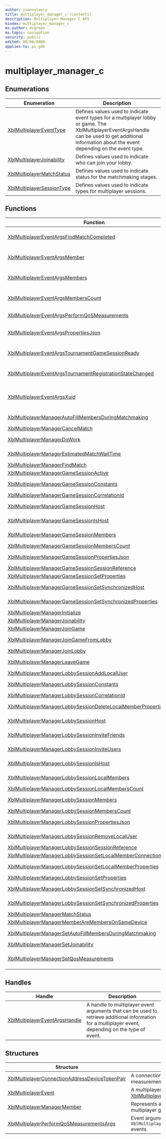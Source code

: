 ```yaml
---
author: joannaleecy
title: multiplayer_manager_c (contents)
description: Multiplayer Manager C API
kindex: multiplayer_manager_c
ms.author: migreen
ms.topic: navigation
security: public
edited: 00/00/0000
applies-to: pc-gdk
---
```


# multiplayer_manager_c  



  
## Enumerations  
  
| Enumeration | Description |  
| --- | --- |  
| [XblMultiplayerEventType](enums/xblmultiplayereventtype.md) | Defines values used to indicate event types for a multiplayer lobby or game. The XblMultiplayerEventArgsHandle can be used to get additional information about the event depending on the event type. |  
| [XblMultiplayerJoinability](enums/xblmultiplayerjoinability.md) | Defines values used to indicate who can join your lobby. |  
| [XblMultiplayerMatchStatus](enums/xblmultiplayermatchstatus.md) | Defines values used to indicate status for the matchmaking stages. |  
| [XblMultiplayerSessionType](enums/xblmultiplayersessiontype.md) | Defines values used to indicate types for multiplayer sessions. |  
  
## Functions  
  
| Function | Description |  
| --- | --- |  
| [XblMultiplayerEventArgsFindMatchCompleted](functions/xblmultiplayereventargsfindmatchcompleted.md) | Retrieves additional information for `XblMultiplayerEventType.FindMatchCompleted` multiplayer events. |  
| [XblMultiplayerEventArgsMember](functions/xblmultiplayereventargsmember.md) | Retrieves additional information for `XblMultiplayerEventType::HostChanged` and `XblMultiplayerEventType::MemberPropertyChanged` events. |  
| [XblMultiplayerEventArgsMembers](functions/xblmultiplayereventargsmembers.md) | Retrieves additional information for `XblMultiplayerEventType::MemberJoined` and `XblMultiplayerEventType::MemberLeft` events. |  
| [XblMultiplayerEventArgsMembersCount](functions/xblmultiplayereventargsmemberscount.md) | Retrieves additional information for `XblMultiplayerEventType::MemberJoined` and `XblMultiplayerEventType::MemberLeft` events. |  
| [XblMultiplayerEventArgsPerformQoSMeasurements](functions/xblmultiplayereventargsperformqosmeasurements.md) | Retrieves additional information for `XblMultiplayerEventType::PerformQosMeasurements` events. |  
| [XblMultiplayerEventArgsPropertiesJson](functions/xblmultiplayereventargspropertiesjson.md) | Retrieves additional information for `XblMultiplayerEventType::MemberPropertyChanged` and `XblMultiplayerEventType::SessionPropertyChanged` events. |  
| [XblMultiplayerEventArgsTournamentGameSessionReady](functions/xblmultiplayereventargstournamentgamesessionready.md) | Retrieves additional information for XblMultiplayerEventType::TournamentGameSessionReady events. |  
| [XblMultiplayerEventArgsTournamentRegistrationStateChanged](functions/xblmultiplayereventargstournamentregistrationstatechanged.md) | Retrieves additional information for XblMultiplayerEventType::TournamentRegistrationStateChanged events. |  
| [XblMultiplayerEventArgsXuid](functions/xblmultiplayereventargsxuid.md) | Retrieves additional information for `XblMultiplayerEventType::UserAdded`, `XblMultiplayerEventType::UserRemoved`, and `XblMultiplayerEventType::JoinLobbyCompleted` events. |  
| [XblMultiplayerManagerAutoFillMembersDuringMatchmaking](functions/xblmultiplayermanagerautofillmembersduringmatchmaking.md) | Indicates whether the game should auto-fill open slots during gameplay. |  
| [XblMultiplayerManagerCancelMatch](functions/xblmultiplayermanagercancelmatch.md) | Cancels the match request on the server, if one exists. |  
| [XblMultiplayerManagerDoWork](functions/xblmultiplayermanagerdowork.md) | Maintains game state updates between the title and Multiplayer Manager (MPM). |  
| [XblMultiplayerManagerEstimatedMatchWaitTime](functions/xblmultiplayermanagerestimatedmatchwaittime.md) | Retrieves the estimated wait time, in seconds, to complete a matchmaking request in progress. |  
| [XblMultiplayerManagerFindMatch](functions/xblmultiplayermanagerfindmatch.md) | Submits a matchmaking request to the server. |  
| [XblMultiplayerManagerGameSessionActive](functions/xblmultiplayermanagergamesessionactive.md) | Indicates whether there is an active game session. |  
| [XblMultiplayerManagerGameSessionConstants](functions/xblmultiplayermanagergamesessionconstants.md) | Retrieves the session constants associated with the game session. |  
| [XblMultiplayerManagerGameSessionCorrelationId](functions/xblmultiplayermanagergamesessioncorrelationid.md) | Retrieves the correlation handle for the game session. |  
| [XblMultiplayerManagerGameSessionHost](functions/xblmultiplayermanagergamesessionhost.md) | Retrieves member information for the host member in the game session. |  
| [XblMultiplayerManagerGameSessionIsHost](functions/xblmultiplayermanagergamesessionishost.md) | Indicates whether the specified user is the host for the game session. |  
| [XblMultiplayerManagerGameSessionMembers](functions/xblmultiplayermanagergamesessionmembers.md) | Retrieves member information for the members in the game session. |  
| [XblMultiplayerManagerGameSessionMembersCount](functions/xblmultiplayermanagergamesessionmemberscount.md) | Retrieves the number of members in the game session. |  
| [XblMultiplayerManagerGameSessionPropertiesJson](functions/xblmultiplayermanagergamesessionpropertiesjson.md) | Retrieves the custom properties for the game session, as a JSON string. |  
| [XblMultiplayerManagerGameSessionSessionReference](functions/xblmultiplayermanagergamesessionsessionreference.md) | Retrieves the session reference for the game session. |  
| [XblMultiplayerManagerGameSessionSetProperties](functions/xblmultiplayermanagergamesessionsetproperties.md) | Sets the value of a custom property for the game session. |  
| [XblMultiplayerManagerGameSessionSetSynchronizedHost](functions/xblmultiplayermanagergamesessionsetsynchronizedhost.md) | Sets the host for the game session, using `XblMultiplayerSessionWriteMode::SynchronizedUpdate`. |  
| [XblMultiplayerManagerGameSessionSetSynchronizedProperties](functions/xblmultiplayermanagergamesessionsetsynchronizedproperties.md) | Sets the value of a custom property for the game session, using `XblMultiplayerSessionWriteMode::SynchronizedUpdate`. |  
| [XblMultiplayerManagerInitialize](functions/xblmultiplayermanagerinitialize.md) | Initializes Multiplayer Manager (MPM). |  
| [XblMultiplayerManagerJoinability](functions/xblmultiplayermanagerjoinability.md) | Indicates which users can join your lobby session. |  
| [XblMultiplayerManagerJoinGame](functions/xblmultiplayermanagerjoingame.md) | Joins a game session, using the globally unique session name. |  
| [XblMultiplayerManagerJoinGameFromLobby](functions/xblmultiplayermanagerjoingamefromlobby.md) | Creates a new game session for the lobby session, or joins an existing game session if one exists for the lobby session. |  
| [XblMultiplayerManagerJoinLobby](functions/xblmultiplayermanagerjoinlobby.md) | Joins an Xbox user to a lobby session. |  
| [XblMultiplayerManagerLeaveGame](functions/xblmultiplayermanagerleavegame.md) | Leaves the game session, returning the Xbox user and all other local users to the lobby session. |  
| [XblMultiplayerManagerLobbySessionAddLocalUser](functions/xblmultiplayermanagerlobbysessionaddlocaluser.md) | Joins an Xbox user to the lobby session. |  
| [XblMultiplayerManagerLobbySessionConstants](functions/xblmultiplayermanagerlobbysessionconstants.md) | Retrieves the session constants associated with the lobby session. |  
| [XblMultiplayerManagerLobbySessionCorrelationId](functions/xblmultiplayermanagerlobbysessioncorrelationid.md) | Retrieves the correlation handle for the lobby session. |  
| [XblMultiplayerManagerLobbySessionDeleteLocalMemberProperties](functions/xblmultiplayermanagerlobbysessiondeletelocalmemberproperties.md) | Deletes a custom property from a local member of the lobby session. |  
| [XblMultiplayerManagerLobbySessionHost](functions/xblmultiplayermanagerlobbysessionhost.md) | Retrieves member information for the host member in the lobby session. |  
| [XblMultiplayerManagerLobbySessionInviteFriends](functions/xblmultiplayermanagerlobbysessioninvitefriends.md) | Displays the standard Xbox UI, allowing the user to select friends or recent players and invite them to the game. |  
| [XblMultiplayerManagerLobbySessionInviteUsers](functions/xblmultiplayermanagerlobbysessioninviteusers.md) | Invites the specified users to the game without displaying additional UI. |  
| [XblMultiplayerManagerLobbySessionIsHost](functions/xblmultiplayermanagerlobbysessionishost.md) | Indicates whether the specified user is the host for the lobby session. |  
| [XblMultiplayerManagerLobbySessionLocalMembers](functions/xblmultiplayermanagerlobbysessionlocalmembers.md) | Retrieves member information for the local members in the lobby session. |  
| [XblMultiplayerManagerLobbySessionLocalMembersCount](functions/xblmultiplayermanagerlobbysessionlocalmemberscount.md) | Retrieves the number of local members in the lobby session. |  
| [XblMultiplayerManagerLobbySessionMembers](functions/xblmultiplayermanagerlobbysessionmembers.md) | Retrieves member information for the members in the lobby session. |  
| [XblMultiplayerManagerLobbySessionMembersCount](functions/xblmultiplayermanagerlobbysessionmemberscount.md) | Retrieves the number of members in the lobby session. |  
| [XblMultiplayerManagerLobbySessionPropertiesJson](functions/xblmultiplayermanagerlobbysessionpropertiesjson.md) | Retrieves the custom properties for the lobby session, as a JSON string. |  
| [XblMultiplayerManagerLobbySessionRemoveLocalUser](functions/xblmultiplayermanagerlobbysessionremovelocaluser.md) | Removes the local user from both the lobby session and game session. |  
| [XblMultiplayerManagerLobbySessionSessionReference](functions/xblmultiplayermanagerlobbysessionsessionreference.md) | Retrieves the session reference for the lobby session. |  
| [XblMultiplayerManagerLobbySessionSetLocalMemberConnectionAddress](functions/xblmultiplayermanagerlobbysessionsetlocalmemberconnectionaddress.md) | Sets the connection address for the local member. |  
| [XblMultiplayerManagerLobbySessionSetLocalMemberProperties](functions/xblmultiplayermanagerlobbysessionsetlocalmemberproperties.md) | Set a custom property for a local member to the specified JSON string. |  
| [XblMultiplayerManagerLobbySessionSetProperties](functions/xblmultiplayermanagerlobbysessionsetproperties.md) | Sets the value of a custom property for the lobby session. |  
| [XblMultiplayerManagerLobbySessionSetSynchronizedHost](functions/xblmultiplayermanagerlobbysessionsetsynchronizedhost.md) | Sets the host for the lobby session, using `XblMultiplayerSessionWriteMode::SynchronizedUpdate`. |  
| [XblMultiplayerManagerLobbySessionSetSynchronizedProperties](functions/xblmultiplayermanagerlobbysessionsetsynchronizedproperties.md) | Sets the value of a custom property for the lobby session, using `XblMultiplayerSessionWriteMode::SynchronizedUpdate`. |  
| [XblMultiplayerManagerMatchStatus](functions/xblmultiplayermanagermatchstatus.md) | Provides the current status of matchmaking. |  
| [XblMultiplayerManagerMemberAreMembersOnSameDevice](functions/xblmultiplayermanagermemberaremembersonsamedevice.md) | Determines whether two members are on the same device. |  
| [XblMultiplayerManagerSetAutoFillMembersDuringMatchmaking](functions/xblmultiplayermanagersetautofillmembersduringmatchmaking.md) | Sets if matchmaking should auto fill open slots during gameplay. This can be changed anytime. |  
| [XblMultiplayerManagerSetJoinability](functions/xblmultiplayermanagersetjoinability.md) | Restricts who can join the game. |  
| [XblMultiplayerManagerSetQosMeasurements](functions/xblmultiplayermanagersetqosmeasurements.md) | Sets json representing QoS measurements between the current user and a list of remote clients. This is only used when the title is manually managing QoS. |  
  
## Handles  
  
| Handle | Description |  
| --- | --- |  
| [XblMultiplayerEventArgsHandle](handles/xblmultiplayereventargshandle.md) | A handle to multiplayer event arguments that can be used to retrieve additional information for a multiplayer event, depending on the type of event. |  
  
## Structures  
  
| Structure | Description |  
| --- | --- |  
| [XblMultiplayerConnectionAddressDeviceTokenPair](structs/xblmultiplayerconnectionaddressdevicetokenpair.md) | A connection address/device token pair to run QoS measurements on. |  
| [XblMultiplayerEvent](structs/xblmultiplayerevent.md) | A multiplayer event that is returned from [XblMultiplayerManagerDoWork](functions/xblmultiplayermanagerdowork.md). |  
| [XblMultiplayerManagerMember](structs/xblmultiplayermanagermember.md) | Represents a reference to a member in a multiplayer game. |  
| [XblMultiplayerPerformQoSMeasurementsArgs](structs/xblmultiplayerperformqosmeasurementsargs.md) | Event arguments returned for `XblMultiplayerEventType::PerformQosMeasurements` events. |  
